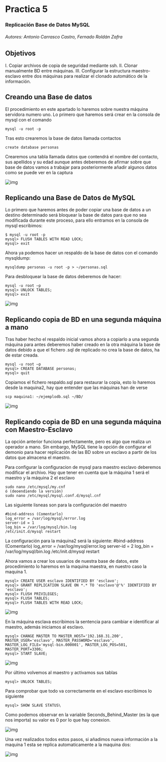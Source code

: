 # Practica 5

### Replicación Base de Datos MySQL

###### Autores: Antonio Carrasco Castro, Fernado Roldán Zafra  

## Objetivos 
I. Copiar archivos de copia de seguridad mediante ssh. 
II. Clonar manualmente BD entre máquinas.
III. Configurar la estructura maestro-esclavo entre dos máquinas para realizar el clonado automático de la información.

## Creando una Base de datos
El procedimiento en este apartado lo haremos sobre nuestra máquina servidora
numero uno. Lo primero que haremos será crear en la consola de mysql con el
comando

    mysql -u root -p

Tras esto crearemos la base de datos llamada contactos

    create database personas

Crearemos una tabla llamada datos que contendrá el nombre del contacto, sus apellidos y su edad aunque antes deberemos de afirmar sobre que base de datos vamos a trabajar para posteriormente añadir algunos datos como se puede ver en la captura

![img](https://github.com/Doskoy/SWAP/blob/master/Practica5/img/Captura1.JPG)

## Replicando una Base de Datos de MySQL

Lo primero que haremos antes de poder copiar una base de datos a un destino
determinado será bloquear la base de datos para que no sea modificada durante
este proceso, para ello entramos en la consola de mysql escribimos:

    $ mysql -u root -p
    mysql> FLUSH TABLES WITH READ LOCK;
    mysql> exit

Ahora ya podemos hacer un respaldo de la base de datos con el comando mysqldump:

    mysqldump personas -u root -p > ~/personas.sql

Para desbloquear la base de datos deberemos de hacer:

    mysql -u root –p
    mysql> UNLOCK TABLES;
    mysql> exit

![img](https://github.com/Doskoy/SWAP/blob/master/Practica5/img/Captura2.JPG)

## Replicando copia de BD en una segunda máquina a mano
Tras haber hecho el respaldo inicial vamos ahora a copiarlo a una segunda máquina
para antes deberemos haber creado en la otra máquina la base de datos debido
a que el fichero .sql de replicado no crea la base de datos, ha de estar creada.

    mysql -u root –p
    mysql> CREATE DATABASE personas;
    mysql> quit

Copiamos el fichero respaldo.sql para restaurar la copia, esto lo haremos desde
la maquina2, hay que entender que las máquinas han de verse

    scp maquina1: ~/ejemplodb.sql ~/BD/

![img](https://github.com/Doskoy/SWAP/blob/master/Practica5/img/Captura3.JPG)


## Replicando copia de BD en una segunda máquina con Maestro-Esclavo
La opción anterior funciona perfectamente, pero es algo que realiza un operador
a mano. Sin embargo, MySQL tiene la opción de configurar el demonio para hacer
replicación de las BD sobre un esclavo a partir de los datos que almacena el
maestro.

Para configurar la configuracion de mysql para maestro esclavo deberemos
modificar el archivo. Hay que tener en cuenta que la máquina 1 será el
maestro y la máquina 2 el esclavo

    sudo nano /etc/mysql/my.cnf
    ó (deoendiendo la versión)
    sudo nano /etc/mysql/mysql.conf.d/mysql.cnf

Las siguiente lisneas son para la configuración del maestro

    #bind-address (Comentarlo)
    log_error = /var/log/mysql/error.log
    server-id = 1
    log_bin = /var/log/mysql/bin.log
    /etc/init.d/mysql restart

La configuración para la máquina2 será la siguiente:
    #bind-address (Comentarlo)
    log_error = /var/log/mysql/error.log
    server-id = 2
    log_bin = /var/log/mysql/bin.log
    /etc/init.d/mysql restart

Ahora vamos a crear los usuarios de nuestra base de datos, este procedimiento
lo haremos en la maquina maestra, en nuestro caso la maquina 1.

    mysql> CREATE USER esclavo IDENTIFIED BY 'esclavo';
    mysql> GRANT REPLICATION SLAVE ON *.* TO 'esclavo'@'%' IDENTIFIED BY 'esclavo';
    mysql> FLUSH PRIVILEGES;
    mysql> FLUSH TABLES;
    mysql> FLUSH TABLES WITH READ LOCK;

![img](https://github.com/Doskoy/SWAP/blob/master/Practica5/img/Captura4.JPG)


En la máquina esclava escribimos la sentencia para cambiar e identificar
al maestro, además iniciamos al esclavo.

    mysql> CHANGE MASTER TO MASTER_HOST='192.168.31.200', MASTER_USER='esclavo', MASTER_PASSWORD='esclavo', MASTER_LOG_FILE='mysql-bin.000001', MASTER_LOG_POS=501, MASTER_PORT=3306;
    mysql> START SLAVE;


![img](https://github.com/Doskoy/SWAP/blob/master/Practica5/img/Captura5.JPG)


Por último volvemos al maestro y activamos sus tablas

    mysql> UNLOCK TABLES;

Para comprobar que todo va correctamente en el esclavo escribimos lo siguiente

    mysql> SHOW SLAVE STATUS\

Como podemos observar en la variable Seconds_Behind_Master (es la que nos importa)
su valor es 0 por lo que hay conexion.

![img](https://github.com/Doskoy/SWAP/blob/master/Practica5/img/Captura6.JPG)

Una vez realizados todos estos pasos, si añadimos nueva información a la maquina 1 esta se replica automaticamente a la maquina dos: 

![img](https://github.com/Doskoy/SWAP/blob/master/Practica5/img/Captura7.JPG)
